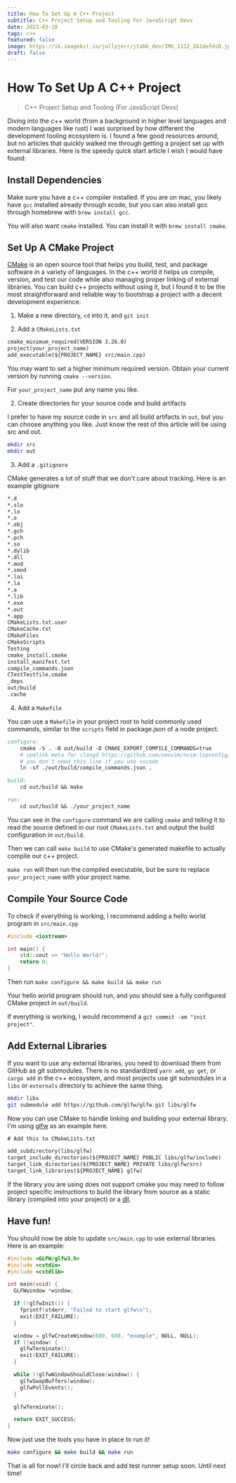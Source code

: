 ```yaml
---
title: How To Set Up A C++ Project
subtitle: C++ Project Setup and Tooling For JavaScript Devs
date: 2023-03-18
tags: c++
featured: false
image: https://ik.imagekit.io/jollyjerr/jtabb_dev/IMG_1212_IA1defdsD.jpg
draft: false
---
```


# How To Set Up A C++ Project

> C++ Project Setup and Tooling (For JavaScript Devs)

Diving into the c++ world (from a background in higher level languages and modern languages like rust) I was surprised by how different the development tooling ecosystem is.
I found a few good resources around, but no articles that quickly walked me through getting a project set up with external libraries. Here is the speedy quick start article I wish I would have found:

## Install Dependencies

Make sure you have a c++ compiler installed. If you are on mac, you likely have `gcc` installed already through xcode, but you can also install gcc through homebrew with `brew install gcc`.

You will also want `cmake` installed. You can install it with `brew install cmake`.

## Set Up A CMake Project

[CMake](https://cmake.org/) is an open source tool that helps you build, test, and package software in a variety of languages. In the c++ world it helps us compile, version, and test
our code while also managing proper linking of external libraries. You can build c++ projects without using it, but I found it to be the most straightforward and reliable way to bootstrap a project
with a decent development experience.

1. Make a new directory, `cd` into it, and `git init`

1. Add a `CMakeLists.txt`

```txt
cmake_minimum_required(VERSION 3.26.0)
project(your_project_name)
add_executable(${PROJECT_NAME} src/main.cpp)
```

You may want to set a higher minimum required version. Obtain your current version by running `cmake --version`.

For `your_project_name` put any name you like.

2. Create directories for your source code and build artifacts

I prefer to have my source code in `src` and all build artifacts in `out`, but you can choose anything you like. Just know the rest of this article will be using src and out.

```sh
mkdir src
mkdir out
```

3. Add a `.gitignore`

CMake generates a lot of stuff that we don't care about tracking. Here is an example gitignore

```txt
*.d
*.slo
*.lo
*.o
*.obj
*.gch
*.pch
*.so
*.dylib
*.dll
*.mod
*.smod
*.lai
*.la
*.a
*.lib
*.exe
*.out
*.app
CMakeLists.txt.user
CMakeCache.txt
CMakeFiles
CMakeScripts
Testing
cmake_install.cmake
install_manifest.txt
compile_commands.json
CTestTestfile.cmake
_deps
out/build
.cache
```

4. Add a `Makefile`

You can use a `Makefile` in your project root to hold commonly used commands, similar to the `scripts` field in package.json of a node project.

```Makefile
configure:
	cmake -S . -B out/build -D CMAKE_EXPORT_COMPILE_COMMANDS=true
	# symlink meta for clangd https://github.com/neovim/nvim-lspconfig/blob/master/doc/server_configurations.md#clangd
    # you don't need this line if you use vscode
	ln -sf ./out/build/compile_commands.json .

build:
	cd out/build && make

run:
	cd out/build && ./your_project_name
```

You can see in the `configure` command we are calling `cmake` and telling it to read the source defined in our root `CMakeLists.txt` and output the build configuration in `out/build`.

Then we can call `make build` to use CMake's generated makefile to actually compile our c++ project.

`make run` will then run the compiled executable, but be sure to replace `your_project_name` with your project name.

## Compile Your Source Code

To check if everything is working, I recommend adding a hello world program in `src/main.cpp`

```cpp
#include <iostream>

int main() {
    std::cout << "Hello World!";
    return 0;
}
```

Then run `make configure && make build && make run`

Your hello world program should run, and you should see a fully configured CMake project in `out/build`.

If everything is working, I would recommend a `git commit -am "init project"`.

## Add External Libraries

If you want to use any external libraries, you need to download them from GitHub as git submodules. There is no standardized `yarn add`, `go get`, or `cargo add` in the c++ ecosystem, and
most projects use git submodules in a `libs` or `externals` directory to achieve the same thing.

```sh
mkdir libs
git submodule add https://github.com/glfw/glfw.git libs/glfw
```

Now you can use CMake to handle linking and building your external library. I'm using [glfw](https://www.glfw.org/) as an example here.

```txt
# Add this to CMakeLists.txt

add_subdirectory(libs/glfw)
target_include_directories(${PROJECT_NAME} PUBLIC libs/glfw/include)
target_link_directories(${PROJECT_NAME} PRIVATE libs/glfw/src)
target_link_libraries(${PROJECT_NAME} glfw)
```

If the library you are using does not support cmake you may need to follow project specific instructions to build the library from source as a static library (compiled into your project) or
a [dll](https://stackoverflow.com/questions/140061/when-to-use-dynamic-vs-static-libraries).

## Have fun!

You should now be able to update `src/main.cpp` to use external libraries. Here is an example:

```cpp
#include <GLFW/glfw3.h>
#include <cstdio>
#include <cstdlib>

int main(void) {
  GLFWwindow *window;

  if (!glfwInit()) {
    fprintf(stderr, "Failed to start glfw\n");
    exit(EXIT_FAILURE);
  }

  window = glfwCreateWindow(600, 600, "example", NULL, NULL);
  if (!window) {
    glfwTerminate();
    exit(EXIT_FAILURE);
  }

  while (!glfwWindowShouldClose(window)) {
    glfwSwapBuffers(window);
    glfwPollEvents();
  }

  glfwTerminate();

  return EXIT_SUCCESS;
}
```

Now just use the tools you have in place to run it!

```sh
make configure && make build && make run
```

That is all for now! I'll circle back and add test runner setup soon. Until next time!
